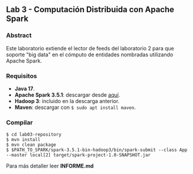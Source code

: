 ## Lab 3 - Computación Distribuida con Apache Spark

### Abstract
Este laboratorio extiende el lector de feeds del laboratorio 2 para que soporte "big data" en el cómputo de entidades nombradas utilizando Apache Spark.

### Requisitos

- **Java 17**.
- **Apache Spark 3.5.1**: descargar desde [aquí](https://dlcdn.apache.org/spark/spark-3.5.1/spark-3.5.1-bin-hadoop3.tgz).
- **Hadoop 3**: incluido en la descarga anterior.
- **Maven**: descargar con ``$ sudo apt install maven``.

### Compilar

```
$ cd lab03-repository
$ mvn install
$ mvn clean package
$ $PATH_TO_SPARK/spark-3.5.1-bin-hadoop3/bin/spark-submit --class App --master local[2] target/spark-project-1.0-SNAPSHOT.jar 
```

Para más detaller leer **INFORME.md**